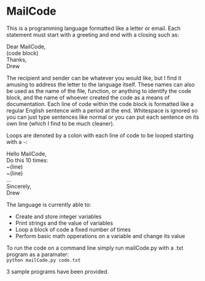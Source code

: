# MailCode

This is a programming language formatted like a letter or email. Each statement must start with a greeting and end with a closing such as:

Dear MailCode,  
(code block)  
Thanks,  
Drew  

The recipient and sender can be whatever you would like, but I find it amusing to address the letter to the language itself. These names can also be used as the name of the file, function, or anything to identify the code block, and the name of whoever created the code as a means of documentation. Each line of code within the code block is formatted like a regular English sentence with a period at the end. Whitespace is ignored so you can just type sentences like normal or you can put each sentence on its own line (which I find to be much cleaner).  

Loops are denoted by a colon with each line of code to be looped starting with a `~`:

Hello MailCode,  
Do this 10 times:  
~(line)  
~(line)  
...  
Sincerely,  
Drew

The language is currently able to:
* Create and store integer variables
* Print strings and the value of variables
* Loop a block of code a fixed number of times
* Perform basic math opperations on a variable and change its value

To run the code on a command line simply run mailCode.py with a .txt program as a paramater:  
`python mailCode.py code.txt`

3 sample programs have been provided.
